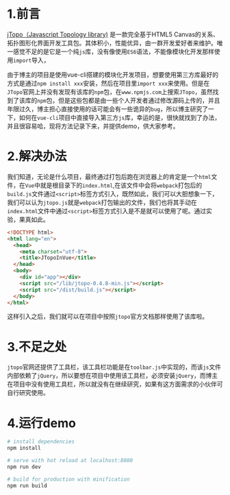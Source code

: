 #  1.前言

[jTopo（Javascript Topology library)]([http://www.jtopo.com](http://www.jtopo.com/)) 是一款完全基于HTML5 Canvas的关系、拓扑图形化界面开发工具包。其体积小，性能优异，由一群开发爱好者来维护。唯一感觉不足的是它是一个纯`js`库，没有像使用`ES6`语法，不能像模块化开发那样使用`import`导入，

由于博主的项目是使用vue-cli搭建的模块化开发项目，想要使用第三方库最好的方式是通过`npm install xxx`安装，然后在项目里`import xxx`来使用。但是在`JTopo`官网上并没有发现有该库的`npm`包，在`www.npmjs.com`上搜索`JTopo`，虽然找到了该库的`npm`包，但是这些包都是由一些个人开发者通过修改源码上传的，并且年限过久，博主担心直接使用的话可能会有一些诡异的`bug`，所以博主研究了一下，如何在`vue-cli`项目中直接导入第三方`js`库，幸运的是，很快就找到了办法，并且很容易哈，现将方法记录下来，并提供demo，供大家参考。

# 2.解决办法

我们知道，无论是什么项目，最终通过打包后跑在浏览器上的肯定是一个`html`文件，在`Vue`中就是根目录下的`index.html`,在该文件中会将`webpack`打包后的`build.js`文件通过`<script>`标签方式引入，既然如此，我们可以大胆想象一下，我们可以认为`jtopo.js`就是`webpack`打包输出的文件，我们也将其手动在`index.html`文件中通过`<script>`标签方式引入是不是就可以使用了呢。通过实验，果真如此。

```html
<!DOCTYPE html>
<html lang="en">
  <head>
    <meta charset="utf-8">
    <title>JTopoInVue</title>
  </head>
  <body>
    <div id="app"></div>
    <script src="/lib/jtopo-0.4.8-min.js"></script>
    <script src="/dist/build.js"></script>
  </body>
</html>
```

这样引入之后，我们就可以在项目中按照`jtopo`官方文档那样使用了该库啦。

# 3.不足之处

`jtopo`官网还提供了工具栏，该工具栏功能是在`toolbar.js`中实现的，而该`js`文件内部依赖了`jQuery`，所以要想在项目中使用该工具栏，必须安装`jQuery`，而博主在项目中没有使用工具栏，所以就没有在继续研究，如果有这方面需求的小伙伴可自行研究使用。

# 4.运行demo

``` bash
# install dependencies
npm install

# serve with hot reload at localhost:8080
npm run dev

# build for production with minification
npm run build
```

